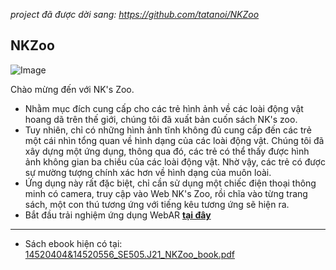 _project đã được dời sang: https://github.com/tatanoi/NKZoo_

## NKZoo

![Image](https://taigama.github.io/NKZoo/docs/front.jpg)

Chào mừng đến với NK's Zoo.  

- Nhằm mục đích cung cấp cho các trẻ hình ảnh về các loài động vật hoang dã trên thế giới, chúng tôi đã xuất bản cuốn sách NK's zoo.
- Tuy nhiên, chỉ có những hình ảnh tĩnh không đủ cung cấp đến các trẻ một cái nhìn tổng quan về hình dạng của các loài động vật. Chúng tôi đã xây dựng một ứng dụng, thông qua đó, các trẻ có thể thấy được hình ảnh không gian ba chiều của các loài động vật. Nhờ vậy, các trẻ có được sự mường tượng chính xác hơn về hình dạng của muôn loài.
- Ứng dụng này rất đặc biệt, chỉ cần sử dụng một chiếc điện thoại thông minh có camera, truy cập vào Web NK's Zoo, rồi chĩa vào từng trang sách, một con thú tương ứng với tiếng kêu tương ứng sẽ hiện ra.
- Bắt đầu trải nghiệm ứng dụng WebAR [**tại đây**](https://tatanoi.github.io/NKZoo/)


---  

- Sách ebook hiện có tại:  
[14520404&14520556_SE505.J21_NKZoo_book.pdf](https://taigama.github.io/NKZoo/docs/14520404&14520556_SE505.J21_NKZoo_book.pdf)
